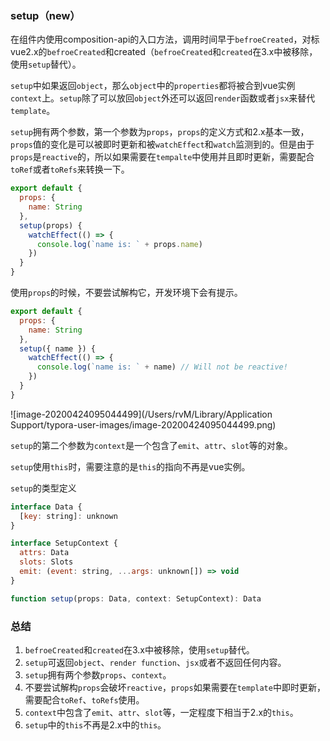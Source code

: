 ### setup（new）



在组件内使用composition-api的入口方法，调用时间早于`befroeCreated`，对标vue2.x的`befroeCreated`和created（`befroeCreated`和`created`在3.x中被移除，使用`setup`替代）。



`setup`中如果返回`object`，那么`object`中的`properties`都将被合到vue实例`context`上。`setup`除了可以放回`object`外还可以返回`render`函数或者`jsx`来替代`template`。



`setup`拥有两个参数，第一个参数为`props`，`props`的定义方式和2.x基本一致，`props`值的变化是可以被即时更新和被`watchEffect`和`watch`监测到的。但是由于`props`是`reactive`的，所以如果需要在`tempalte`中使用并且即时更新，需要配合`toRef`或者`toRefs`来转换一下。

```js
export default {
  props: {
    name: String
  },
  setup(props) {
    watchEffect(() => {
      console.log(`name is: ` + props.name)
    })
  }
}
```

使用`props`的时候，不要尝试解构它，开发环境下会有提示。

```js
export default {
  props: {
    name: String
  },
  setup({ name }) {
    watchEffect(() => {
      console.log(`name is: ` + name) // Will not be reactive!
    })
  }
}
```

![image-20200424095044499](/Users/rvM/Library/Application Support/typora-user-images/image-20200424095044499.png)



`setup`的第二个参数为`context`是一个包含了`emit`、`attr`、`slot`等的对象。

`setup`使用`this`时，需要注意的是`this`的指向不再是vue实例。



`setup`的类型定义

```js
interface Data {
  [key: string]: unknown
}

interface SetupContext {
  attrs: Data
  slots: Slots
  emit: (event: string, ...args: unknown[]) => void
}

function setup(props: Data, context: SetupContext): Data
```



### 总结

1. `befroeCreated`和`created`在3.x中被移除，使用`setup`替代。
2. `setup`可返回`object`、`render function`、`jsx`或者不返回任何内容。
3. `setup`拥有两个参数`props`、`context`。
4. 不要尝试解构`props`会破坏`reactive`，`props`如果需要在`template`中即时更新，需要配合`toRef`、`toRefs`使用。
5. `context`中包含了`emit`、`attr`、`slot`等，一定程度下相当于2.x的`this`。
6. `setup`中的`this`不再是2.x中的`this`。

